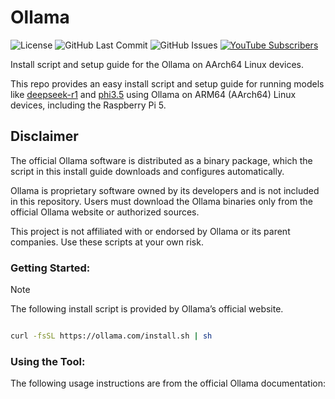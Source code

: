 # Ollama

![License](https://img.shields.io/github/license/ryderhutchings/ollama-arm64)
![GitHub Last Commit](https://img.shields.io/github/last-commit/ryderhutchings/ollama-arm64)
![GitHub Issues](https://img.shields.io/github/issues/ryderhutchings/ollama-arm64)
[![YouTube Subscribers](https://img.shields.io/youtube/channel/subscribers/UCfYoumlckdDcox4TtxZiKtA?label=YouTube&style=flat&color=red&logo=youtube)](https://www.youtube.com/@ryderhutchings)

Install script and setup guide for the Ollama on AArch64 Linux devices.

This repo provides an easy install script and setup guide for running models like [deepseek-r1](https://registry.ollama.com/library/deepseek-r1) and [phi3.5](https://registry.ollama.com/library/phi3.5) using Ollama on ARM64 (AArch64) Linux devices, including the Raspberry Pi 5.

## Disclaimer

The official Ollama software is distributed as a binary package, which the script in this install guide downloads and configures automatically.

Ollama is proprietary software owned by its developers and is not included in this repository.
Users must download the Ollama binaries only from the official Ollama website or authorized sources.

This project is not affiliated with or endorsed by Ollama or its parent companies.
Use these scripts at your own risk.

### Getting Started:
> [!NOTE]
> The following install script is provided by Ollama’s official website.

```bash

curl -fsSL https://ollama.com/install.sh | sh

```

### Using the Tool:
The following usage instructions are from the official Ollama documentation:
